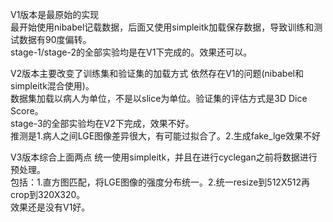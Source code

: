V1版本是最原始的实现  
最开始使用nibabel记载数据，后面又使用simpleitk加载保存数据，导致训练和测试数据有90度偏转。  
stage-1/stage-2的全部实验均是在V1下完成的。效果还可以。

V2版本主要改变了训练集和验证集的加载方式
依然存在V1的问题(nibabel和simpleitk混合使用)。  
数据集加载以病人为单位，不是以slice为单位。验证集的评估方式是3D Dice Score。  
stage-3的全部实验均在V2下完成，效果不好。  
推测是1.病人之间LGE图像差异很大，有可能过拟合了。2.生成fake_lge效果不好

V3版本综合上面两点
统一使用simpleitk，并且在进行cyclegan之前将数据进行预处理。  
包括：1.直方图匹配，将LGE图像的强度分布统一。2.统一resize到512X512再crop到320X320。  
效果还是没有V1好。